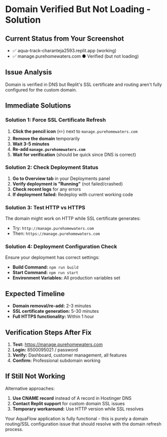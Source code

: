 # Domain Verified But Not Loading - Solution

## Current Status from Your Screenshot
- ✅ aqua-track-charanteja2593.replit.app (working)
- ✅ manage.purehomewaters.com ● Verified (but not loading)

## Issue Analysis
Domain is verified in DNS but Replit's SSL certificate and routing aren't fully configured for the custom domain.

## Immediate Solutions

### Solution 1: Force SSL Certificate Refresh
1. **Click the pencil icon** (✏️) next to `manage.purehomewaters.com`
2. **Remove the domain** temporarily
3. **Wait 3-5 minutes**
4. **Re-add `manage.purehomewaters.com`**
5. **Wait for verification** (should be quick since DNS is correct)

### Solution 2: Check Deployment Status
1. **Go to Overview tab** in your Deployments panel
2. **Verify deployment is "Running"** (not failed/crashed)
3. **Check recent logs** for any errors
4. **If deployment failed:** Redeploy with current working code

### Solution 3: Test HTTP vs HTTPS
The domain might work on HTTP while SSL certificate generates:
- Try: `http://manage.purehomewaters.com`
- Then: `https://manage.purehomewaters.com`

### Solution 4: Deployment Configuration Check
Ensure your deployment has correct settings:
- **Build Command:** `npm run build`
- **Start Command:** `npm run start` 
- **Environment Variables:** All production variables set

## Expected Timeline
- **Domain removal/re-add:** 2-3 minutes
- **SSL certificate generation:** 5-30 minutes
- **Full HTTPS functionality:** Within 1 hour

## Verification Steps After Fix
1. **Test:** https://manage.purehomewaters.com
2. **Login:** 8500095021 / password
3. **Verify:** Dashboard, customer management, all features
4. **Confirm:** Professional subdomain working

## If Still Not Working
Alternative approaches:
1. **Use CNAME record** instead of A record in Hostinger DNS
2. **Contact Replit support** for custom domain SSL issues
3. **Temporary workaround:** Use HTTP version while SSL resolves

Your AquaFlow application is fully functional - this is purely a domain routing/SSL configuration issue that should resolve with the domain refresh process.